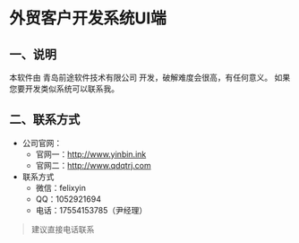 # 外贸客户开发系统UI端

## 一、说明
本软件由 青岛前途软件技术有限公司 开发，破解难度会很高，有任何意义。
如果您要开发类似系统可以联系我。

## 二、联系方式
- 公司官网：
    - 官网一：http://www.yinbin.ink
    - 官网二：http://www.qdqtrj.com
- 联系方式
    - 微信：felixyin
    - QQ：1052921694
    - 电话：17554153785（尹经理）
     
> 建议直接电话联系
